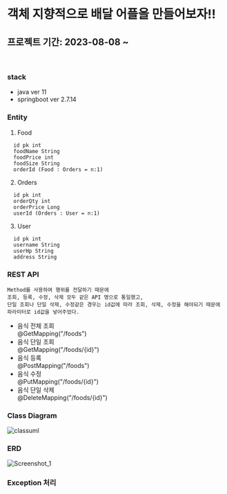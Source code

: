 # 객체 지향적으로 배달 어플을 만들어보자!!
## 프로젝트 기간: 2023-08-08 ~ 
<br/>

### stack
- java ver 11
- springboot ver 2.7.14

### Entity
1. Food   
```
  id pk int
  foodName String  
  foodPrice int  
  foodSize String  
  orderId (Food : Orders = n:1)
```  

2. Orders
```
  id pk int
  orderQty int
  orderPrice Long
  userId (Orders : User = n:1) 
```

3. User
```
  id pk int
  username String
  userHp String
  address String
```


### REST API
```
Method를 사용하여 행위를 전달하기 때문에 
조회, 등록, 수정, 삭제 모두 같은 API 명으로 통일했고,
단일 조회나 단일 삭제, 수정같은 경우는 id값에 따라 조회, 삭제, 수정을 해야되기 때문에 
파라미터로 id값을 넣어주었다.
```
- 음식 전체 조회 <br>
  @GetMapping("/foods")
- 음식 단일 조회     <br>
  @GetMapping("/foods/{id}")     
- 음식 등록  <br>
  @PostMapping("/foods")    
- 음식 수정  <br>
  @PutMapping("/foods/{id}")    
- 음식 단일 삭제  <br>
  @DeleteMapping("/foods/{id}")    

### Class Diagram
![classuml](https://github.com/fwangjuwon/spring-delivery/assets/97711663/8f341f28-bffd-4cda-bed7-71fd4e827188)

### ERD
![Screenshot_1](https://github.com/fwangjuwon/spring-delivery/assets/97711663/b16f0435-48f9-48aa-b713-7a923ceb18da)


### Exception 처리